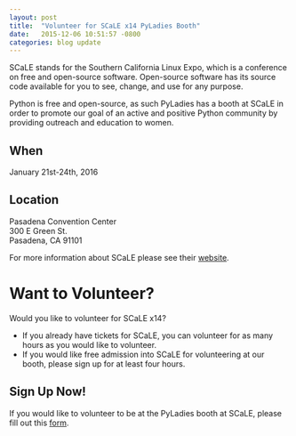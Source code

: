 ```yaml
---
layout: post
title:  "Volunteer for SCaLE x14 PyLadies Booth"
date:   2015-12-06 10:51:57 -0800
categories: blog update
---
```


SCaLE stands for the Southern California Linux Expo, which is a conference on free and open-source software. Open-source software has its source code available for you to see, change, and use for any purpose. 

Python is free and open-source, as such PyLadies has a booth at SCaLE in order to promote our goal of an active and positive Python community by providing outreach and education to women.

## When
January 21st-24th, 2016

## Location
Pasadena Convention Center<br/>
300 E Green St.<br/>
Pasadena, CA 91101<br/>

For more information about SCaLE please see their [website](https://www.socallinuxexpo.org/scale/14x).

# Want to Volunteer?

Would you like to volunteer for SCaLE x14? 

* If you already have tickets for SCaLE, you can volunteer for as many hours as you would like to volunteer. 
* If you would like free admission into SCaLE for volunteering at our booth, please sign up for at least four hours. 

## Sign Up Now!

If you would like to volunteer to be at the PyLadies booth at SCaLE, please fill out this [form](https://docs.google.com/forms/d/1_nNw4Gkcm1jZOtOl8DVsQ2lFKLbzT5akqR18QyWxCSg/viewform?usp=send_form).
